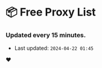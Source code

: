 # :package: Free Proxy List
### Updated every 15 minutes.

- Last updated: `2024-04-22 01:45`

:heart:
